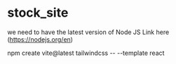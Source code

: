 # stock_site

we need to have the latest version of Node JS
Link here (https://nodejs.org/en)


npm create vite@latest tailwindcss -- --template react

